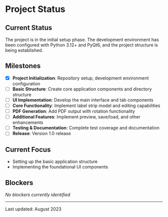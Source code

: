 # Project Status

## Current Status

The project is in the initial setup phase. The development environment has been configured with Python 3.12+ and PyQt6, and the project structure is being established.

## Milestones

- [x] **Project Initialization**: Repository setup, development environment configuration
- [ ] **Basic Structure**: Create core application components and directory structure
- [ ] **UI Implementation**: Develop the main interface and tab components
- [ ] **Core Functionality**: Implement label strip model and editing capabilities
- [ ] **PDF Generation**: Add PDF output with rotation functionality
- [ ] **Additional Features**: Implement preview, save/load, and other enhancements
- [ ] **Testing & Documentation**: Complete test coverage and documentation
- [ ] **Release**: Version 1.0 release

## Current Focus

- Setting up the basic application structure
- Implementing the foundational UI components

## Blockers

_No blockers currently identified_

---

Last updated: August 2023
